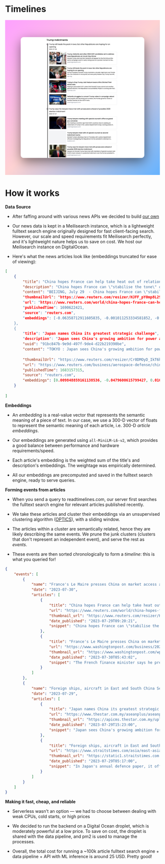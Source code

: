 # Timelines

!["Screenshot"](images/screenshot.png)

# How it works

**Data Source**

- After faffing around with various news APIs we decided to build [our own](https://github.com/trollers-dev/timelines-data/)

- Our news data is kept in a Meilisearch instance, which is a lightweight fulltext search engine originally designed for fast client-facing search. However, our scale and speed requirements fit Meilisearch perfectly, and it's lightweight nature helps us to save on cost. We host our Meilisearch instance on DigitalOcean.

- Here's what the news articles look like (embeddings truncated for ease of viewing):
  
```json
[
    {
        "title": "China hopes France can help take heat out of relations with EU",
        "description": "China hopes France can \"stabilise the tone\" of EU-China relations, vice-premier He Lifeng told his French counterpart in Beijing on ...",
        "content": "BEIJING, July 29  - China hopes France can \"stabilise the tone\" of EU-China relations, vice-premier He Lifeng told his French counterpart...","
        "thumbnailUrl": "https://www.reuters.com/resizer/HJFF_pY0mp8L296eXv2plFEmbps=/1200x628/smart/filters:quality(80)/cloudfront-us-east-2.images.arcpublishing.com/reuters/4BPRNBPSYJMJZL5OH7MMETNYM4.jpg",
        "url": "https://www.reuters.com/world/china-hopes-france-can-help-take-heat-out-relations-with-eu-2023-07-29/",
        "publishedTime": 1690622421,
        "source": "reuters.com",
        "embeddings": [-0.06358712911605835, -0.001011253334581852, -0.012027012184262276]
    },
    {
        "title": "Japan names China its greatest strategic challenge",
        "description": "Japan sees China's growing ambition for power as its \"greatest strategic challenge,\" according to the new white paper on defence approved on Friday by the government of Japanese Prime Minister Fumio Kishida.",
        "uuid": "91bc847b-9e9d-497f-9de4-d22b219390be",
        "content": "TOKYO : Japan sees China's growing ambition for power as its \"greatest strategic challenge,\" according to the new white paper on def...",

        "thumbnailUrl": "https://www.reuters.com/resizer/Cr0DMOyD_IkT6hcOsRTU8xtbE5g=/1200x628/smart/filters:quality(80)/cloudfront-us-east-2.images.arcpublishing.com/reuters/RNAKI34TPRIRDNFWTIZYWDRUIA.jpg",
        "url": "https://www.reuters.com/business/aerospace-defense/china-us-boost-passenger-airline-flights-usdot-2023-05-03/",
        "publishedTime": 1683157315,
        "source": "reuters.com",
        "embeddings": [0.009848859161138536, -0.0479600615799427, 0.010806463658809662]
    }

]
```
  
  **Embeddings**

- An *embedding* is a real-value vector that represents the semantic meaning of a piece of text. In our case, we use a 300-D vector of floats to represent the semantic meaning of each article, i.e. 300-D *article embeddings*.

- Our embeddings are generated using `all-MiniLM-L6-v2`, which provides a good balance between performance and hardware requirements/speed. 

- Each article's embedding is the weighted sum of the title's and description's embeddings. The weightage was empirically determined.

- All our embeddings are precomputed and saved in the fulltext search engine, ready to serve queries.

**Forming events from articles**

- When you send a query to readtimelines.com, our server first searches the fulltext search engine for relevant articles published recently.

- We take these articles and cluster their embeddings via an unsupervised clustering algorithm ([OPTICS](https://en.wikipedia.org/wiki/OPTICS_algorithm)), with a sliding window.

- The articles within a cluster are semantically related, hence they are likely describing the same events. We prune the junk clusters (clusters that don't represent an independent event), and serve the rest as *events*. 

- These events are then sorted chronologically to form a *timeline*: this is what you queried for!

```json
{
    "events": [
        {
            "name": "France's Le Maire presses China on market access and lobbies for electric car investment",
            "date": "2023-07-30",
            "articles": [
                {
                    "title": "China hopes France can help take heat out of relations with EU",
                    "url": "https://www.reuters.com/world/china-hopes-france-can-help-take-heat-out-relations-with-eu-2023-07-29/",
                    "thumbnail_url": "https://www.reuters.com/resizer/HJFF_pY0mp8L296eXv2plFEmbps=/1200x628/smart/filters:quality(80)/cloudfront-us-east-2.images.arcpublishing.com/reuters/4BPRNBPSYJMJZL5OH7MMETNYM4.jpg",
                    "date_published": "2023-07-29T09:20:21",
                    "snippet": "China hopes France can \"stabilise the tone\" of EU-China relations, vice-premier He Lifeng told his French counterpart in Beijing on Saturday, as European leaders debate how balance \"de-risking\" and cooperating with the world's second-largest economy."
                },
                {
                    "title": "France's Le Maire presses China on market access and lobbies for electric car investment",
                    "url": "https://www.washingtonpost.com/business/2023/07/30/china-france-ukraine-trade-technology-electric-cars/f2ad27ec-2e9b-11ee-a948-a5b8a9b62d84_story.html",
                    "thumbnail_url": "https://www.washingtonpost.com/wp-apps/imrs.php?src=https://arc-anglerfish-washpost-prod-washpost.s3.amazonaws.com/public/5YDKIUROTMI65KKIUW4KTNRNQQ_size-normalized.jpg&w=1440",
                    "date_published": "2023-07-30T05:43:02",
                    "snippet": "The French finance minister says he pressed Chinese leaders to open their markets wider to foreign companies"
                }
            ]
        },
        {
            "name": "Foreign ships, aircraft in East and South China Seas escalating tensions: China's defence ministry",
            "date": "2023-07-29",
            "articles": [
                {
                    "title": "Japan names China its greatest strategic challenge",
                    "url": "https://www.thestar.com.my/aseanplus/aseanplus-news/2023/07/29/japan-names-china-its-greatest-strategic-challenge",
                    "thumbnail_url": "https://apicms.thestar.com.my/uploads/images/2023/07/29/2202963.jpg",
                    "date_published": "2023-07-29T15:23:00",
                    "snippet": "Japan sees China's growing ambition for power as its \"greatest strategic challenge,\" according to the new white paper on defence approved on Friday by the government of Japanese Prime Minister Fumio Kishida."
                },
                {
                    "title": "Foreign ships, aircraft in East and South China Seas escalating tensions: China's defence ministry",
                    "url": "https://www.straitstimes.com/asia/east-asia/foreign-ships-aircraft-in-east-and-south-china-seas-escalating-tensions-chinas-defence-ministry",
                    "thumbnail_url": "https://static1.straitstimes.com.sg/s3fs-public/styles/large30x20/public/articles/2023/07/29/IMGsea11623C77K.jpg",
                    "date_published": "2023-07-29T05:17:00",
                    "snippet": "In Japan's annual defence paper, it offered a gloomy assessment of the threat of China’s territorial ambitions. Read more at straitstimes.com."
                }
            ]
        }
    ]
}
```

**Making it fast, cheap, and reliable**

- Serverless wasn't an option — we had to choose between dealing with weak CPUs, cold starts, or high prices

- We decided to run the backend on a Digital Ocean droplet, which is moderately powerful at a low price. To save on cost, the droplet is shared with the data pipeline, and pm2 is used to manage the processes.

- Overall, the total cost for running a ~100k article fulltext search engine + data pipeline + API with ML inference is around 25 USD. Pretty good!
